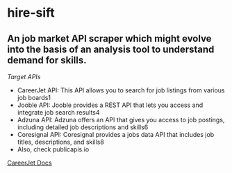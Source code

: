 hire-sift
=========

An job market API scraper which might evolve into the basis of an analysis tool to understand demand for skills.
---------

*Target APIs*
* CareerJet API: This API allows you to search for job listings from various job boards1
* Jooble API: Jooble provides a REST API that lets you access and integrate job search results4
* Adzuna API: Adzuna offers an API that gives you access to job postings, including detailed job descriptions and skills6
* Coresignal API: Coresignal provides a jobs data API that includes job titles, descriptions, and skills8
* Also, check publicapis.io

[CareerJet Docs](https://www.careerjet.com/docs/api/careerjet#:~:text=Careerjet%20API.%20Documentation%20Conversion%20Tracking.%20Documentation%20Receive)
